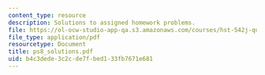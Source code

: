 ```yaml
---
content_type: resource
description: Solutions to assigned homework problems.
file: https://ol-ocw-studio-app-qa.s3.amazonaws.com/courses/hst-542j-quantitative-physiology-organ-transport-systems-spring-2004/b4c3dede3c2cde7fbed133fb7671e681_ps8_solutions.pdf
file_type: application/pdf
resourcetype: Document
title: ps8_solutions.pdf
uid: b4c3dede-3c2c-de7f-bed1-33fb7671e681
---
```

